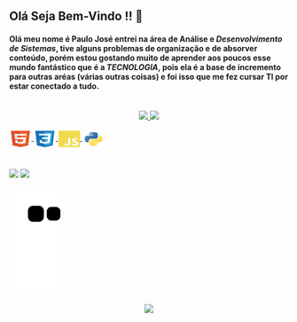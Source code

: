 ## Olá Seja Bem-Vindo !! 👋

#### Olá meu nome é Paulo José entrei na área de Análise e *Desenvolvimento de Sistemas*, tive alguns problemas de organização e de absorver conteúdo, porém estou gostando muito de aprender aos poucos esse mundo fantástico que é a *TECNOLOGIA*, pois ela é a base de incremento para outras aréas (várias outras coisas) e foi isso que me fez cursar TI por estar conectado a tudo.
<br>
<div align="center">
  <a href="https://github.com/PauloJose-PJ">
  <img height="180em" src="https://github-readme-stats-git-masterrstaa-rickstaa.vercel.app/api/top-langs/?username=PauloJose-PJ&layout=compact&langs_count=10&hide_border=true&role=owner,collaborator&theme=default#gh-light-mode-only">
  <img height="180em" src="https://github-readme-stats-git-masterrstaa-rickstaa.vercel.app/api/top-langs/?username=PauloJose-PJ&show_icons=true&count_private=true&line_height=28&hide_border=true&card_width=347&include_all_commits=true&role=owner,collaborator&exclude_repo=github-readme-stats&theme=default&hide_rank=true#gh-light-mode-only">
</div>

<div style="display: inline_block"><br>
  <img align="center" alt="PauloJose-HTML" height="30" width="40" src="https://raw.githubusercontent.com/devicons/devicon/master/icons/html5/html5-original.svg">
  <img align="center" alt="PauloJose-CSS" height="30" width="40" src="https://raw.githubusercontent.com/devicons/devicon/master/icons/css3/css3-original.svg">
  <img align="center" alt="PauloJose-Js" height="30" width="40" src="https://raw.githubusercontent.com/devicons/devicon/master/icons/javascript/javascript-plain.svg">
  <img align="center" alt="PauloJose-Python" height="30" width="40" src="https://raw.githubusercontent.com/devicons/devicon/master/icons/python/python-original.svg">
</div>
   
#  
  
<div>  
  <a href="mailto:paulojose.pj@protonmail.com"><img src="https://img.shields.io/badge/ProtonMail-8B89CC?style=for-the-badge&logo=protonmail&logoColor=white" target="_blank"></a>
  <a href="https://www.linkedin.com/in/paulo-jos%C3%A9-pacheco-lima-72483a203/" target="_blank"><img src="https://img.shields.io/badge/-LinkedIn-%230077B5?style=for-the-badge&logo=linkedin&logoColor=white" target="_blank"></a> 
  
 ![snake gif](https://github.com/PauloJose-PJ/PauloJose-PJ/blob/output/github-contribution-grid-snake.svg)
</div>

<div align="center">
  <img align="center" src="https://github-readme-activity-graph.vercel.app/graph? 
username=PauloJose-PJ&theme=react&hide_border=true&show_icons=true&custom_title=Grafico%20de%20Contribuicao" />
</div>
